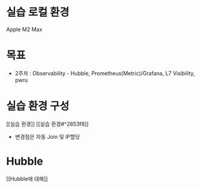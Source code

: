 # 실습 로컬 환경 
Apple M2 Max 

# 목표 
- 2주차 : Observability - Hubble, Prometheus(Metric)/Grafana, L7 Visibility, pwru

# 실습 환경 구성 

[[실습 환경]]
[[실습 환경#^2853f8]]
* 변경점은 자동 Join 및 IP할당 

# Hubble

[[Hubble에 대해]]

